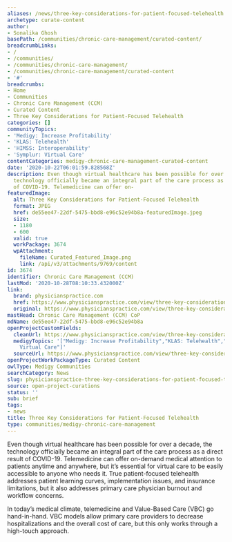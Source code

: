 ```yaml
---
aliases: /news/three-key-considerations-for-patient-focused-telehealth
archetype: curate-content
author:
- Sonalika Ghosh
basePath: /communities/chronic-care-management/curated-content/
breadcrumbLinks:
- /
- /communities/
- /communities/chronic-care-management/
- /communities/chronic-care-management/curated-content
- '#'
breadcrumbs:
- Home
- Communities
- Chronic Care Management (CCM)
- Curated Content
- Three Key Considerations for Patient-Focused Telehealth
categories: []
communityTopics:
- 'Medigy: Increase Profitability'
- 'KLAS: Telehealth'
- 'HIMSS: Interoperability'
- 'Symplur: Virtual Care'
contentCategories: medigy-chronic-care-management-curated-content
date: '2020-10-22T06:01:59.828568Z'
description: Even though virtual healthcare has been possible for over a decade, the
  technology officially became an integral part of the care process as a direct result
  of COVID-19. Telemedicine can offer on-
featuredImage:
  alt: Three Key Considerations for Patient-Focused Telehealth
  format: JPEG
  href: de55ee47-22df-5475-bbd8-e96c52e94b8a-featuredImage.jpeg
  size:
  - 1180
  - 600
  valid: true
  workPackage: 3674
  wpAttachment:
    fileName: Curated_Featured_Image.png
    link: /api/v3/attachments/9769/content
id: 3674
identifier: Chronic Care Management (CCM)
lastMod: '2020-10-28T08:10:33.432000Z'
link:
  brand: physicianspractice.com
  href: https://www.physicianspractice.com/view/three-key-considerations-for-patient-focused-telehealth
  original: https://www.physicianspractice.com/view/three-key-considerations-for-patient-focused-telehealth
mastHead: Chronic Care Management (CCM) CoP
mdName: de55ee47-22df-5475-bbd8-e96c52e94b8a
openProjectCustomFields:
  cleanUrl: https://www.physicianspractice.com/view/three-key-considerations-for-patient-focused-telehealth
  medigyTopics: '["Medigy: Increase Profitability","KLAS: Telehealth","HIMSS: Interoperability","Symplur:
    Virtual Care"]'
  sourceUrl: https://www.physicianspractice.com/view/three-key-considerations-for-patient-focused-telehealth
openProjectWorkPackageType: Curated Content
owlType: Medigy Communities
searchCategory: News
slug: physicianspractice-three-key-considerations-for-patient-focused-telehealth
source: open-project-curations
status: ''
sub: brief
tags:
- news
title: Three Key Considerations for Patient-Focused Telehealth
type: communities/medigy-chronic-care-management
---
```


<p>Even though virtual healthcare has been possible for over a decade, the technology officially became an integral part of the care process as a direct result of COVID-19. Telemedicine can offer on-demand medical attention to patients anytime and anywhere, but it’s essential for virtual care to be easily accessible to anyone who needs it. True patient-focused telehealth addresses patient learning curves, implementation issues, and insurance limitations, but it also addresses primary care physician burnout and workflow concerns.</p><p>In today’s medical climate, telemedicine and Value-Based Care (VBC) go hand-in-hand. VBC models allow primary care providers to decrease hospitalizations and the overall cost of care, but this only works through a high-touch approach.&nbsp;</p>